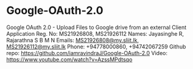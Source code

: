 # Google-OAuth-2.0
Google OAuth 2.0 - Upload Files to Google drive from an external Client Application
Reg. No: MS21926808, MS21926112
Names: Jayasinghe R, Rajarathna S B M N
Emails: MS21926808@my.sliit.lk, MS21926112@my.sliit.lk
Phone: +94778000860, +94742067259
Github repo: https://github.com/iamravindraJ/Google-OAuth-2.0
Video: https://www.youtube.com/watch?v=AzssMPdtsqo
